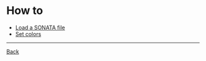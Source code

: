 # How to

* [Load a SONATA file](../load-sonata)
* [Set colors](../colors)

----

[Back](../welcome)
